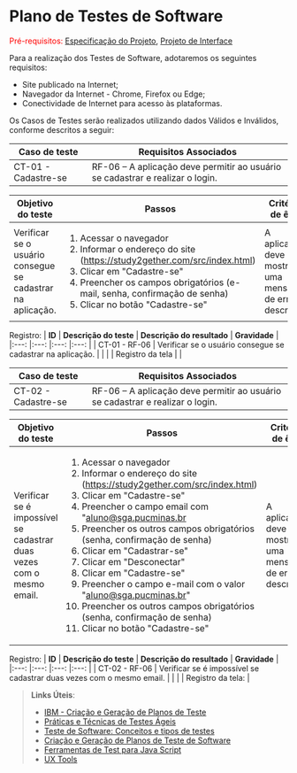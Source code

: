 # Plano de Testes de Software

<span style="color:red">Pré-requisitos: <a href="2-Especificação do Projeto.md"> Especificação do Projeto</a></span>, <a href="3-Projeto de Interface.md"> Projeto de Interface</a>

Para a realização dos Testes de Software, adotaremos os seguintes requisitos:
 * Site publicado na Internet;
 * Navegador da Internet - Chrome, Firefox ou Edge;
 * Conectividade de Internet para acesso às plataformas.

Os Casos de Testes serão realizados utilizando dados Válidos e Inválidos, conforme descritos a seguir:

| **Caso de teste** | **Requisitos Associados**|
|--|--|
|CT-01 - Cadastre-se |RF-06 – A aplicação deve permitir ao usuário se cadastrar e realizar o login.|

|Objetivo do teste| Passos | Critérios de êxito|
|-|-|-|
|Verificar se o usuário consegue se cadastrar na aplicação.|<ol><li>Acessar o navegador</li><li>Informar o endereço do site (https://study2gether.com/src/index.html)</li><li>Clicar em "Cadastre-se"</li><li>Preencher os campos obrigatórios (e-mail, senha, confirmação de senha)</li><li>Clicar no botão "Cadastre-se"</li></ol> | A aplicação deve mostrar uma mensagem de erro descritiva|

Registro:
| **ID** | **Descrição do teste** | **Descrição do resultado** | **Gravidade** |
|:---: |:---: |:---: |:---: |
| CT-01 - RF-06 | Verificar se o usuário consegue se cadastrar na aplicação. |    |    |
| Registro da tela | | 


| **Caso de teste** | **Requisitos Associados**|
|--|--|
|CT-02 - Cadastre-se |RF-06 – A aplicação deve permitir ao usuário se cadastrar e realizar o login.|

|Objetivo do teste| Passos | Critérios de êxito|
|-|-|-|
|Verificar se é impossível se cadastrar duas vezes com o mesmo email.|<ol><li>Acessar o navegador</li><li>Informar o endereço do site (https://study2gether.com/src/index.html)</li><li>Clicar em "Cadastre-se"</li><li>Preencher o campo email com "aluno@sga.pucminas.br</li><li>Preencher os outros campos obrigatórios (senha, confirmação de senha)</li><li>Clicar em "Cadastrar-se"</li><li>Clicar em "Desconectar"</li><li>Clicar em "Cadastre-se"</li><li>Preencher o campo e-mail com o valor "aluno@sga.pucminas.br"</li><li>Preencher os outros campos obrigatórios (senha, confirmação de senha)</li><li>Clicar no botão "Cadastre-se"</li></ol> | A aplicação deve mostrar uma mensagem de erro descritiva|

Registro:
| **ID** | **Descrição do teste** | **Descrição do resultado** | **Gravidade** |
|:---: |:---: |:---: |:---: |
| CT-02 - RF-06 | Verificar se é impossível se cadastrar duas vezes com o mesmo email. |    |    |
| Registro da tela: | 
 
 

> **Links Úteis**:
> - [IBM - Criação e Geração de Planos de Teste](https://www.ibm.com/developerworks/br/local/rational/criacao_geracao_planos_testes_software/index.html)
> - [Práticas e Técnicas de Testes Ágeis](http://assiste.serpro.gov.br/serproagil/Apresenta/slides.pdf)
> -  [Teste de Software: Conceitos e tipos de testes](https://blog.onedaytesting.com.br/teste-de-software/)
> - [Criação e Geração de Planos de Teste de Software](https://www.ibm.com/developerworks/br/local/rational/criacao_geracao_planos_testes_software/index.html)
> - [Ferramentas de Test para Java Script](https://geekflare.com/javascript-unit-testing/)
> - [UX Tools](https://uxdesign.cc/ux-user-research-and-user-testing-tools-2d339d379dc7)
